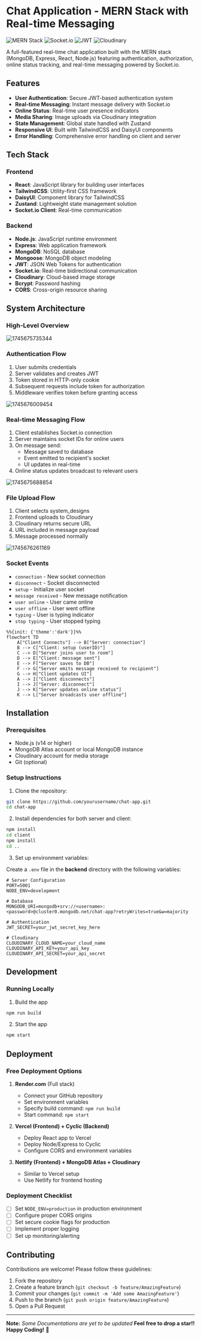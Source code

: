 # Chat Application - MERN Stack with Real-time Messaging

![MERN Stack](https://img.shields.io/badge/Stack-MERN-brightgreen) ![Socket.io](https://img.shields.io/badge/Real%20Time-Socket.io-blue) ![JWT](https://img.shields.io/badge/Auth-JWT-orange) ![Cloudinary](https://img.shields.io/badge/Storage-Cloudinary-lightblue)

A full-featured real-time chat application built with the MERN stack (MongoDB, Express, React, Node.js) featuring authentication, authorization, online status tracking, and real-time messaging powered by Socket.io.

## Features

- **User Authentication**: Secure JWT-based authentication system
- **Real-time Messaging**: Instant message delivery with Socket.io
- **Online Status**: Real-time user presence indicators
- **Media Sharing**: Image uploads via Cloudinary integration
- **State Management**: Global state handled with Zustand
- **Responsive UI**: Built with TailwindCSS and DaisyUI components
- **Error Handling**: Comprehensive error handling on client and server

## Tech Stack

### Frontend

- **React**: JavaScript library for building user interfaces
- **TailwindCSS**: Utility-first CSS framework
- **DaisyUI**: Component library for TailwindCSS
- **Zustand**: Lightweight state management solution
- **Socket.io Client**: Real-time communication

### Backend

- **Node.js**: JavaScript runtime environment
- **Express**: Web application framework
- **MongoDB**: NoSQL database
- **Mongoose**: MongoDB object modeling
- **JWT**: JSON Web Tokens for authentication
- **Socket.io**: Real-time bidirectional communication
- **Cloudinary**: Cloud-based image storage
- **Bcrypt**: Password hashing
- **CORS**: Cross-origin resource sharing

## System Architecture

### High-Level Overview

![1745675735344](system_designs/README/1745675735344.png)

### Authentication Flow

1. User submits credentials
2. Server validates and creates JWT
3. Token stored in HTTP-only cookie
4. Subsequent requests include token for authorization
5. Middleware verifies token before granting access

![1745676009454](system_designs/README/1745676009454.png)

### Real-time Messaging Flow

1. Client establishes Socket.io connection
2. Server maintains socket IDs for online users
3. On message send:
   - Message saved to database
   - Event emitted to recipient's socket
   - UI updates in real-time
4. Online status updates broadcast to relevant users

![1745675688854](system_designs/README/1745675688854.png)

### File Upload Flow

1. Client selects system_designs
2. Frontend uploads to Cloudinary
3. Cloudinary returns secure URL
4. URL included in message payload
5. Message processed normally

![1745676261169](system_designs/README/1745676261169.png)

### Socket Events

- `connection` - New socket connection
- `disconnect` - Socket disconnected
- `setup` - Initialize user socket
- `message received` - New message notification
- `user online` - User came online
- `user offline` - User went offline
- `typing` - User is typing indicator
- `stop typing` - User stopped typing

```mermaid
%%{init: {'theme':'dark'}}%%
flowchart TD
    A["Client Connects"] --> B["Server: connection"]
    B --> C["Client: setup (userID)"]
    C --> D["Server joins user to room"]
    D --> E["Client: message sent"]
    E --> F["Server saves to DB"]
    F --> G["Server emits message received to recipient"]
    G --> H["Client updates UI"]
    A --> I["Client disconnects"]
    I --> J["Server: disconnect"]
    J --> K["Server updates online status"]
    K --> L["Server broadcasts user offline"]
```

## Installation

### Prerequisites

- Node.js (v14 or higher)
- MongoDB Atlas account or local MongoDB instance
- Cloudinary account for media storage
- Git (optional)

### Setup Instructions

1. Clone the repository:

```bash
git clone https://github.com/yourusername/chat-app.git
cd chat-app
```

2. Install dependencies for both server and client:

```bash
npm install
cd client
npm install
cd ..
```

3. Set up environment variables:

Create a `.env` file in the **backend** directory with the following variables:

```env
# Server Configuration
PORT=5001
NODE_ENV=development

# Database
MONGODB_URI=mongodb+srv://<username>:<password>@cluster0.mongodb.net/chat-app?retryWrites=true&w=majority

# Authentication
JWT_SECRET=your_jwt_secret_key_here

# Cloudinary
CLOUDINARY_CLOUD_NAME=your_cloud_name
CLOUDINARY_API_KEY=your_api_key
CLOUDINARY_API_SECRET=your_api_secret
```


## Development

### Running Locally

1. Build the app
```bash
npm run build
```

2. Start the app
```bash
npm start
```

## Deployment

### Free Deployment Options

1. **Render.com** (Full stack)

   - Connect your GitHub repository
   - Set environment variables
   - Specify build command: `npm run build`
   - Start command: `npm start`
2. **Vercel (Frontend) + Cyclic (Backend)**

   - Deploy React app to Vercel
   - Deploy Node/Express to Cyclic
   - Configure CORS and environment variables
3. **Netlify (Frontend) + MongoDB Atlas + Cloudinary**

   - Similar to Vercel setup
   - Use Netlify for frontend hosting

### Deployment Checklist

- [ ] Set `NODE_ENV=production` in production environment
- [ ] Configure proper CORS origins
- [ ] Set secure cookie flags for production
- [ ] Implement proper logging
- [ ] Set up monitoring/alerting

## Contributing

Contributions are welcome! Please follow these guidelines:

1. Fork the repository
2. Create a feature branch (`git checkout -b feature/AmazingFeature`)
3. Commit your changes (`git commit -m 'Add some AmazingFeature'`)
4. Push to the branch (`git push origin feature/AmazingFeature`)
5. Open a Pull Request

---
**Note:** *Some Documentations are yet to be updated*
**Feel free to drop a star!! Happy Coding!** 🚀
